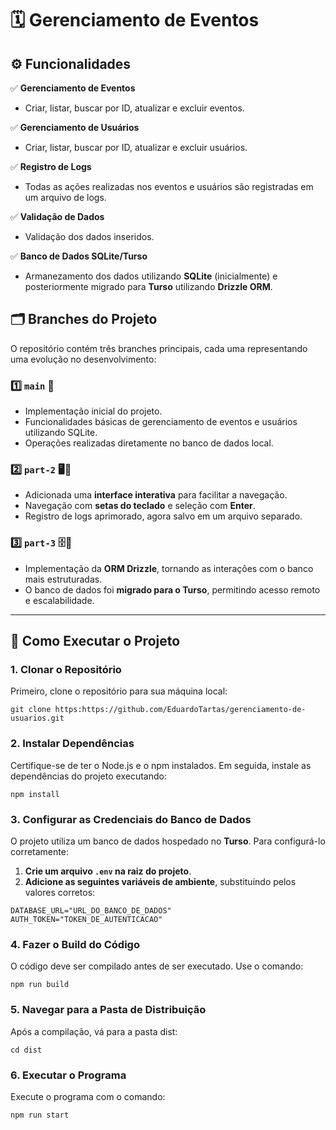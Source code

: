 # 🗓️ Gerenciamento de Eventos

## ⚙️ Funcionalidades 

✅ **Gerenciamento de Eventos**  
- Criar, listar, buscar por ID, atualizar e excluir eventos.  

✅ **Gerenciamento de Usuários**  
- Criar, listar, buscar por ID, atualizar e excluir usuários.  

✅ **Registro de Logs**  
- Todas as ações realizadas nos eventos e usuários são registradas em um arquivo de logs.  

✅ **Validação de Dados**  
- Validação dos dados inseridos.  

✅ **Banco de Dados SQLite/Turso**  
- Armanezamento dos dados utilizando **SQLite** (inicialmente) e posteriormente migrado para **Turso** utilizando **Drizzle ORM**.  

## 🗂️ Branches do Projeto  

O repositório contém três branches principais, cada uma representando uma evolução no desenvolvimento:  

### 1️⃣ `main` 📂  
- Implementação inicial do projeto.  
- Funcionalidades básicas de gerenciamento de eventos e usuários utilizando SQLite.  
- Operações realizadas diretamente no banco de dados local.  

### 2️⃣ `part-2` 🖥️📜  
- Adicionada uma **interface interativa** para facilitar a navegação.  
- Navegação com **setas do teclado** e seleção com **Enter**.  
- Registro de logs aprimorado, agora salvo em um arquivo separado.  

### 3️⃣ `part-3` 🗄️🚀  
- Implementação da **ORM Drizzle**, tornando as interações com o banco mais estruturadas.  
- O banco de dados foi **migrado para o Turso**, permitindo acesso remoto e escalabilidade.  

---
## 🚀 Como Executar o Projeto

### 1. Clonar o Repositório

Primeiro, clone o repositório para sua máquina local:

  ```
  git clone https:https://github.com/EduardoTartas/gerenciamento-de-usuarios.git
  ```
### 2. Instalar Dependências
Certifique-se de ter o Node.js e o npm instalados. Em seguida, instale as dependências do projeto executando:

  ```
  npm install
  ```

### 3️. Configurar as Credenciais do Banco de Dados  

O projeto utiliza um banco de dados hospedado no **Turso**. Para configurá-lo corretamente:  

1. **Crie um arquivo `.env` na raiz do projeto**.  
2. **Adicione as seguintes variáveis de ambiente**, substituindo pelos valores corretos:  

```env
DATABASE_URL="URL_DO_BANCO_DE_DADOS"
AUTH_TOKEN="TOKEN_DE_AUTENTICACAO"
```

### 4. Fazer o Build do Código
O código deve ser compilado antes de ser executado. Use o comando:

```
npm run build
```

### 5. Navegar para a Pasta de Distribuição
Após a compilação, vá para a pasta dist:

```
cd dist
```

### 6. Executar o Programa
Execute o programa com o comando:

```
npm run start
```
